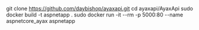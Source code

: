 git clone https://github.com/daybishop/ayaxapi.git
cd ayaxapi/AyaxApi
sudo docker build -t aspnetapp .
sudo docker run -it --rm -p 5000:80 --name aspnetcore_ayax aspnetapp